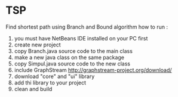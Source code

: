 # TSP
Find shortest path using Branch and Bound algorithm
how to run : 
  1. you must have NetBeans IDE installed on your PC first
  2. create new project <java aplication>
  3. copy Branch.java source code to the main class
  4. make a new java class on the same package 
  5. copy Simpul.java source code to the new class
  6. include GraphStream <http://graphstream-project.org/download/>
  7. download "core" and "ui" library
  8. add thi library to your project
  9. clean and build
  
